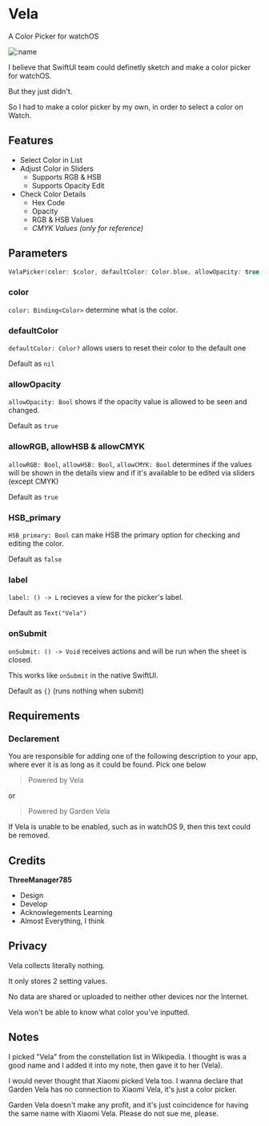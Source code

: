 # Vela
A Color Picker for watchOS

![:name](https://counter.seku.su/cmoe?name=Garden785-Vela&theme=r34)

I believe that SwiftUI team could definetly sketch and make a color picker for watchOS.

But they just didn't.

So I had to make a color picker by my own, in order to select a color on Watch.

## Features
- Select Color in List
- Adjust Color in Sliders
  - Supports RGB & HSB
  - Supports Opacity Edit
- Check Color Details
  - Hex Code
  - Opacity
  - RGB & HSB Values
  - *CMYK Values (only for reference)*
 
## Parameters
```swift
VelaPicker(color: $color, defaultColor: Color.blue, allowOpacity: true, allowRGB: true, allowHSB: true, allowCMYK: true, HSB_primary: false, label: {Text("Vela")}, onSubmit: {print("Vela color submitted")})
```
### color
`color: Binding<Color>` determine what is the color.

### defaultColor
`defaultColor: Color?` allows users to reset their color to the default one

Default as `nil`

### allowOpacity
`allowOpacity: Bool` shows if the opacity value is allowed to be seen and changed.

Default as `true`

### allowRGB, allowHSB & allowCMYK
`allowRGB: Bool`, `allowHSB: Bool`, `allowCMYK: Bool` determines if the values will be shown in the details view and if it's available to be edited via sliders (except CMYK)

Default as `true`

### HSB_primary
`HSB_primary: Bool` can make HSB the primary option for checking and editing the color.

Default as `false`

### label
`label: () -> L` recieves a view for the picker's label.

Default as `Text("Vela")`

### onSubmit
`onSubmit: () -> Void` receives actions and will be run when the sheet is closed.

This works like `onSubmit` in the native SwiftUI.

Default as `{}` (runs nothing when submit)

## Requirements
### Declarement
You are responsible for adding one of the following description to your app, where ever it is as long as it could be found. Pick one below

> Powered by Vela

or

> Powered by Garden Vela

If Vela is unable to be enabled, such as in watchOS 9, then this text could be removed.


## Credits
**ThreeManager785**
- Design
- Develop
- Acknowlegements Learning
- Almost Everything, I think

## Privacy
Vela collects literally nothing.

It only stores 2 setting values.

No data are shared or uploaded to neither other devices nor the Internet.

Vela won't be able to know what color you've inputted.

## Notes
I picked "Vela" from the constellation list in Wikipedia. I thought is was a good name and I added it into my note, then gave it to her (Vela).

I would never thought that Xiaomi picked Vela too. I wanna declare that Garden Vela has no connection to Xiaomi Vela, it's just a color picker.

Garden Vela doesn't make any profit, and it's just coincidence for having the same name with Xiaomi Vela. Please do not sue me, please.
